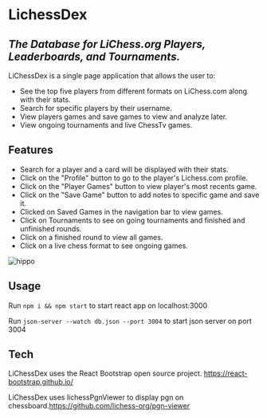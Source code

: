 # LichessDex
## _The Database for LiChess.org Players, Leaderboards, and Tournaments._



LiChessDex is a single page application that allows the user to:

- See the top five players from different formats on LiChess.com along with their stats.
- Search for specific players by their username.
- View players games and save games to view and analyze later.
- View ongoing tournaments and live ChessTv games.

## Features

- Search for a player and a card will be displayed with their stats.
- Click on the "Profile" button to go to the player's Lichess.com profile.
- Click on the "Player Games" button to view player's most recents game.
- Click on the "Save Game" button to add notes to specific game and save it.
- Clicked on Saved Games in the navigation bar to view games.
- Click on Tournaments to see on going tournaments and finished and unfinished rounds.
- Click on a finished round to view all games.
- Click on a live chess format to see ongoing games.

![hippo](https://github.com/Charmar-123/phase-2-project-lichessdex/blob/main/LiChessDex.gif)

## Usage

Run ```npm i && npm start``` to start react app on localhost:3000

Run ```json-server --watch db.json --port 3004``` to start json server on port 3004

## Tech

LiChessDex uses the React Bootstrap open source project. https://react-bootstrap.github.io/

LiChessDex uses lichessPgnViewer to display pgn on chessboard.https://github.com/lichess-org/pgn-viewer






[//]: # (These are reference links used in the body of this note and get stripped out when the markdown processor does its job. There is no need to format nicely because it shouldn't be seen. Thanks SO - http://stackoverflow.com/questions/4823468/store-comments-in-markdown-syntax)

   [dill]: <https://github.com/joemccann/dillinger>
   [git-repo-url]: <https://github.com/joemccann/dillinger.git>
   [john gruber]: <http://daringfireball.net>
   [df1]: <http://daringfireball.net/projects/markdown/>
   [markdown-it]: <https://github.com/markdown-it/markdown-it>
   [Ace Editor]: <http://ace.ajax.org>
   [node.js]: <http://nodejs.org>
   [Twitter Bootstrap]: <http://twitter.github.com/bootstrap/>
   [jQuery]: <http://jquery.com>
   [@tjholowaychuk]: <http://twitter.com/tjholowaychuk>
   [express]: <http://expressjs.com>
   [AngularJS]: <http://angularjs.org>
   [Gulp]: <http://gulpjs.com>

   [PlDb]: <https://github.com/joemccann/dillinger/tree/master/plugins/dropbox/README.md>
   [PlGh]: <https://github.com/joemccann/dillinger/tree/master/plugins/github/README.md>
   [PlGd]: <https://github.com/joemccann/dillinger/tree/master/plugins/googledrive/README.md>
   [PlOd]: <https://github.com/joemccann/dillinger/tree/master/plugins/onedrive/README.md>
   [PlMe]: <https://github.com/joemccann/dillinger/tree/master/plugins/medium/README.md>
   [PlGa]: <https://github.com/RahulHP/dillinger/blob/master/plugins/googleanalytics/README.md>
